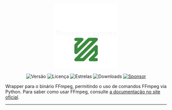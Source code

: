 
<div align="center">
    <img src="assets/ffmpeg-for-python-logo.png" alt="ffmpeg-for-python-logo" width="200"/>



![Versão](https://img.shields.io/badge/version-test-orange)
![Licença](https://img.shields.io/badge/license-MIT-orange)
![Estrelas](https://img.shields.io/github/stars/PauloCesar-dev404/ffmpeg-for-python?style=social)
![Downloads](https://img.shields.io/pypi/dm/ffmpeg-for-python)
[![Sponsor](https://img.shields.io/badge/💲Donate-yellow)](https://apoia.se/paulocesar-dev404)

</div>

Wrapper para o binário FFmpeg, permitindo o uso de comandos FFmpeg via Python. Para saber como usar FFmpeg, consulte [a documentação no site oficial](https://ffmpeg.org/ffmpeg.html).

---
